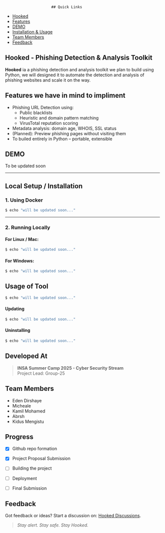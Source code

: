<!--                        _____                                 _ ___ _____  
                           / ____|                               |___ \| ____| 
                          | |  __ _ __ ___  _   _ _ __    ______     ) | |__   
                          | | |_ | '__/ _ \| | | | '_ \  |______|   / /|___ \  
                          | |__| | | | (_) | |_| | |_) |           / /_ ___) | 
                           \_____|_|  \___/ \__,_| .__/           |____|____/  
                                                 | |                           
                                                 |_|     -->

                         ## Quick Links

* [Hooked](#hooked)
* [Features](#features)
* [DEMO](#demo)
* [Installation & Usage](#tasks)
* [Team Members](#team)
* [Feedback](#feddback)


<!--[![](https://raw.githubusercontent.com/adamalston/adamalston/master/profile.gif)](https://www.adamalston.com/)-->

## Hooked - Phishing Detection & Analysis Toolkit


**Hooked** ia a phishing detection and analysis toolkit we plan to build using Python, we will designed it to automate the detection and analysis of phishing websites and scale it on the way.


## Features we have in mind to impliment

- Phishing URL Detection using:
  - Public blacklists
  - Heuristic and domain pattern matching
  - VirusTotal reputation scoring
- Metadata analysis: domain age, WHOIS, SSL status
- (Planned): Preview phishing pages without visiting them
- To builed entirely in Python – portable, extensible
<!--img src="" alt="" width="200" height="200"-->

## DEMO
To be updated soon 

---

## Local Setup / Installation

### 1. Using Docker

```bash
$ echo "will be updated soon..."
```

---

### 2. Running Locally

#### For Linux / Mac:

```bash
$ echo "will be updated soon..."
```

#### For Windows:

```bash
$ echo "will be updated soon..."
```

## Usage of Tool

```bash
$ echo "will be updated soon..."
```
#### Updating

```bash
$ echo "will be updated soon..."
```

#### Uninstalling

```bash
$ echo "will be updated soon..."
```

## Developed At

> **INSA Summer Camp 2025 - Cyber Security Stream**  
> Project Lead: Group-25  

## Team Members

<ul>
<li>Eden Dirshaye
<li>Micheale
<li>Kamil Mohamed
<li>Abrsh
<li>Kidus Mengistu
</ul>

## Progress
- [x] Github repo formation
- [x] Project Proposal Submission
- [ ] Building the project
- [ ] Deployment
- [ ] Final Submission


## Feedback
Got feedback or ideas? Start a discussion on: [Hooked Discussions](https://github.com//hooked/discussions).


> *Stay alert. Stay safe. Stay Hooked.*

<!-- [![Feedback](https://button.flattr.com/button-compact-static-100x17.png)](https://flattr.com/@theabbie) -->
